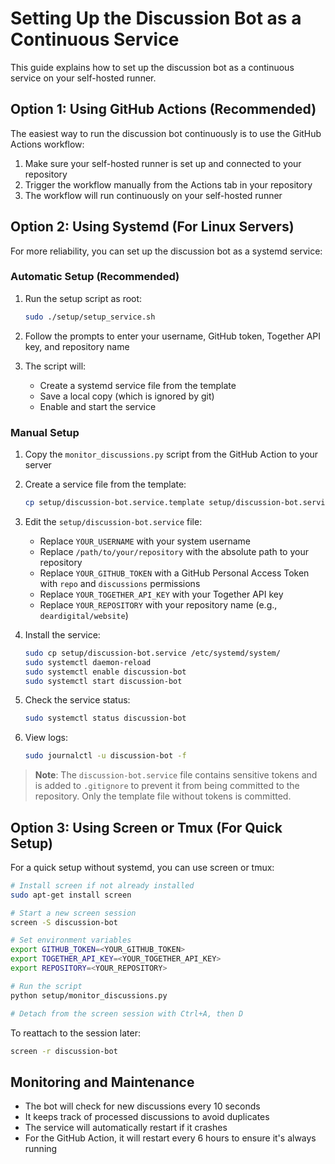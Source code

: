 # Setting Up the Discussion Bot as a Continuous Service

This guide explains how to set up the discussion bot as a continuous service on your self-hosted runner.

## Option 1: Using GitHub Actions (Recommended)

The easiest way to run the discussion bot continuously is to use the GitHub Actions workflow:

1. Make sure your self-hosted runner is set up and connected to your repository
2. Trigger the workflow manually from the Actions tab in your repository
3. The workflow will run continuously on your self-hosted runner

## Option 2: Using Systemd (For Linux Servers)

For more reliability, you can set up the discussion bot as a systemd service:

### Automatic Setup (Recommended)

1. Run the setup script as root:
   ```bash
   sudo ./setup/setup_service.sh
   ```

2. Follow the prompts to enter your username, GitHub token, Together API key, and repository name

3. The script will:
   - Create a systemd service file from the template
   - Save a local copy (which is ignored by git)
   - Enable and start the service

### Manual Setup

1. Copy the `monitor_discussions.py` script from the GitHub Action to your server
2. Create a service file from the template:
   ```bash
   cp setup/discussion-bot.service.template setup/discussion-bot.service
   ```

3. Edit the `setup/discussion-bot.service` file:
   - Replace `YOUR_USERNAME` with your system username
   - Replace `/path/to/your/repository` with the absolute path to your repository
   - Replace `YOUR_GITHUB_TOKEN` with a GitHub Personal Access Token with `repo` and `discussions` permissions
   - Replace `YOUR_TOGETHER_API_KEY` with your Together API key
   - Replace `YOUR_REPOSITORY` with your repository name (e.g., `deardigital/website`)

4. Install the service:
   ```bash
   sudo cp setup/discussion-bot.service /etc/systemd/system/
   sudo systemctl daemon-reload
   sudo systemctl enable discussion-bot
   sudo systemctl start discussion-bot
   ```

5. Check the service status:
   ```bash
   sudo systemctl status discussion-bot
   ```

6. View logs:
   ```bash
   sudo journalctl -u discussion-bot -f
   ```

> **Note**: The `discussion-bot.service` file contains sensitive tokens and is added to `.gitignore` to prevent it from being committed to the repository. Only the template file without tokens is committed.

## Option 3: Using Screen or Tmux (For Quick Setup)

For a quick setup without systemd, you can use screen or tmux:

```bash
# Install screen if not already installed
sudo apt-get install screen

# Start a new screen session
screen -S discussion-bot

# Set environment variables
export GITHUB_TOKEN=<YOUR_GITHUB_TOKEN>
export TOGETHER_API_KEY=<YOUR_TOGETHER_API_KEY>
export REPOSITORY=<YOUR_REPOSITORY>

# Run the script
python setup/monitor_discussions.py

# Detach from the screen session with Ctrl+A, then D
```

To reattach to the session later:
```bash
screen -r discussion-bot
```

## Monitoring and Maintenance

- The bot will check for new discussions every 10 seconds
- It keeps track of processed discussions to avoid duplicates
- The service will automatically restart if it crashes
- For the GitHub Action, it will restart every 6 hours to ensure it's always running 